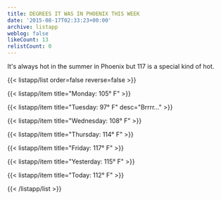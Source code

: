 ```yaml
---
title: DEGREES IT WAS IN PHOENIX THIS WEEK
date: '2015-08-17T02:33:23+00:00'
archive: listapp
weblog: false
likeCount: 13
relistCount: 0
---
```


It's always hot in the summer in Phoenix but 117 is a special kind of hot.

<!--more-->

{{< listapp/list order=false reverse=false >}}

   {{< listapp/item title="Monday: 105° F" >}}

   {{< listapp/item title="Tuesday: 97° F"
      desc="Brrrr…" >}}

   {{< listapp/item title="Wednesday: 108° F" >}}

   {{< listapp/item title="Thursday: 114° F" >}}

   {{< listapp/item title="Friday: 117° F" >}}

   {{< listapp/item title="Yesterday: 115° F" >}}

   {{< listapp/item title="Today: 112° F" >}}

{{< /listapp/list >}}
